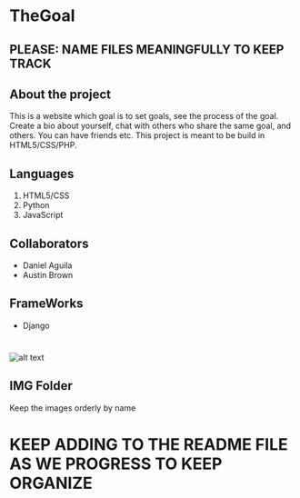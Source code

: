 # TheGoal
## PLEASE: NAME FILES MEANINGFULLY TO KEEP TRACK
## About the project
This is a website which goal is to set goals, see the process of the goal. Create a bio about yourself, chat with others who share the same goal, and others. You can have friends etc. 
This project is meant to be build in HTML5/CSS/PHP.
## Languages
1) HTML5/CSS
2) Python
3) JavaScript
## Collaborators
- Daniel Aguila
- Austin Brown
## FrameWorks
- Django
#
![alt text](https://encrypted-tbn0.gstatic.com/images?q=tbn:ANd9GcSDWp27vtoqpqP9bHfBNyJhr8fAR4um3S99IlxaVUU1YBOmSEmpIg)
## IMG Folder
Keep the images orderly by name

# KEEP ADDING TO THE README FILE AS WE PROGRESS TO KEEP ORGANIZE
